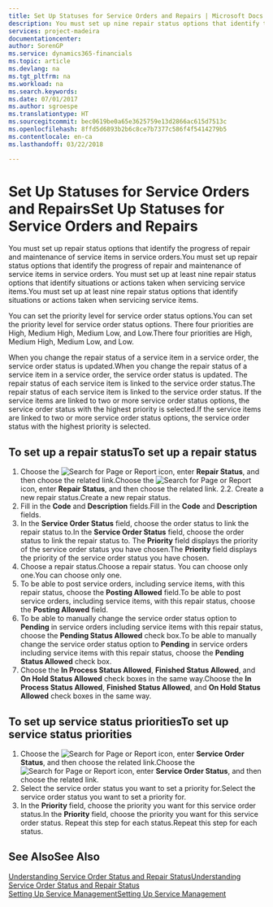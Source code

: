 ```yaml
---
title: Set Up Statuses for Service Orders and Repairs | Microsoft Docs
description: You must set up nine repair status options that identify the progress of repair and maintenance of service items in service orders.
services: project-madeira
documentationcenter: 
author: SorenGP
ms.service: dynamics365-financials
ms.topic: article
ms.devlang: na
ms.tgt_pltfrm: na
ms.workload: na
ms.search.keywords: 
ms.date: 07/01/2017
ms.author: sgroespe
ms.translationtype: HT
ms.sourcegitcommit: bec0619be0a65e3625759e13d2866ac615d7513c
ms.openlocfilehash: 8ffd5d6893b2b6c8ce7b7377c586f4f5414279b5
ms.contentlocale: en-ca
ms.lasthandoff: 03/22/2018

---
```

# <a name="set-up-statuses-for-service-orders-and-repairs"></a><span data-ttu-id="91376-103">Set Up Statuses for Service Orders and Repairs</span><span class="sxs-lookup"><span data-stu-id="91376-103">Set Up Statuses for Service Orders and Repairs</span></span>
<span data-ttu-id="91376-104">You must set up repair status options that identify the progress of repair and maintenance of service items in service orders.</span><span class="sxs-lookup"><span data-stu-id="91376-104">You must set up repair status options that identify the progress of repair and maintenance of service items in service orders.</span></span> <span data-ttu-id="91376-105">You must set up at least nine repair status options that identify situations or actions taken when servicing service items.</span><span class="sxs-lookup"><span data-stu-id="91376-105">You must set up at least nine repair status options that identify situations or actions taken when servicing service items.</span></span>  

<span data-ttu-id="91376-106">You can set the priority level for service order status options.</span><span class="sxs-lookup"><span data-stu-id="91376-106">You can set the priority level for service order status options.</span></span> <span data-ttu-id="91376-107">There four priorities are High, Medium High, Medium Low, and Low.</span><span class="sxs-lookup"><span data-stu-id="91376-107">There four priorities are High, Medium High, Medium Low, and Low.</span></span>  
  
<span data-ttu-id="91376-108">When you change the repair status of a service item in a service order, the service order status is updated.</span><span class="sxs-lookup"><span data-stu-id="91376-108">When you change the repair status of a service item in a service order, the service order status is updated.</span></span> <span data-ttu-id="91376-109">The repair status of each service item is linked to the service order status.</span><span class="sxs-lookup"><span data-stu-id="91376-109">The repair status of each service item is linked to the service order status.</span></span> <span data-ttu-id="91376-110">If the service items are linked to two or more service order status options, the service order status with the highest priority is selected.</span><span class="sxs-lookup"><span data-stu-id="91376-110">If the service items are linked to two or more service order status options, the service order status with the highest priority is selected.</span></span>  

## <a name="to-set-up-a-repair-status"></a><span data-ttu-id="91376-111">To set up a repair status</span><span class="sxs-lookup"><span data-stu-id="91376-111">To set up a repair status</span></span>  
1. <span data-ttu-id="91376-112">Choose the ![Search for Page or Report](media/ui-search/search_small.png "Search for Page or Report icon") icon, enter **Repair Status**, and then choose the related link.</span><span class="sxs-lookup"><span data-stu-id="91376-112">Choose the ![Search for Page or Report](media/ui-search/search_small.png "Search for Page or Report icon") icon, enter **Repair Status**, and then choose the related link.</span></span> <span data-ttu-id="91376-113">2.</span><span class="sxs-lookup"><span data-stu-id="91376-113">2.</span></span> <span data-ttu-id="91376-114">Create a new repair status.</span><span class="sxs-lookup"><span data-stu-id="91376-114">Create a new repair status.</span></span>  
3. <span data-ttu-id="91376-115">Fill in the **Code** and **Description** fields.</span><span class="sxs-lookup"><span data-stu-id="91376-115">Fill in the **Code** and **Description** fields.</span></span>  
4. <span data-ttu-id="91376-116">In the **Service Order Status** field, choose the order status to link the repair status to.</span><span class="sxs-lookup"><span data-stu-id="91376-116">In the **Service Order Status** field, choose the order status to link the repair status to.</span></span> <span data-ttu-id="91376-117">The **Priority** field displays the priority of the service order status you have chosen.</span><span class="sxs-lookup"><span data-stu-id="91376-117">The **Priority** field displays the priority of the service order status you have chosen.</span></span>  
5. <span data-ttu-id="91376-118">Choose a repair status.</span><span class="sxs-lookup"><span data-stu-id="91376-118">Choose a repair status.</span></span> <span data-ttu-id="91376-119">You can choose only one.</span><span class="sxs-lookup"><span data-stu-id="91376-119">You can choose only one.</span></span>  
6. <span data-ttu-id="91376-120">To be able to post service orders, including service items, with this repair status, choose the **Posting Allowed** field.</span><span class="sxs-lookup"><span data-stu-id="91376-120">To be able to post service orders, including service items, with this repair status, choose the **Posting Allowed** field.</span></span>  
7. <span data-ttu-id="91376-121">To be able to manually change the service order status option to **Pending** in service orders including service items with this repair status, choose the **Pending Status Allowed** check box.</span><span class="sxs-lookup"><span data-stu-id="91376-121">To be able to manually change the service order status option to **Pending** in service orders including service items with this repair status, choose the **Pending Status Allowed** check box.</span></span>  
8. <span data-ttu-id="91376-122">Choose the **In Process Status Allowed**, **Finished Status Allowed**, and **On Hold Status Allowed** check boxes in the same way.</span><span class="sxs-lookup"><span data-stu-id="91376-122">Choose the **In Process Status Allowed**, **Finished Status Allowed**, and **On Hold Status Allowed** check boxes in the same way.</span></span>
  
## <a name="to-set-up-service-status-priorities"></a><span data-ttu-id="91376-123">To set up service status priorities</span><span class="sxs-lookup"><span data-stu-id="91376-123">To set up service status priorities</span></span>  
1. <span data-ttu-id="91376-124">Choose the ![Search for Page or Report](media/ui-search/search_small.png "Search for Page or Report icon") icon, enter **Service Order Status**, and then choose the related link.</span><span class="sxs-lookup"><span data-stu-id="91376-124">Choose the ![Search for Page or Report](media/ui-search/search_small.png "Search for Page or Report icon") icon, enter **Service Order Status**, and then choose the related link.</span></span>  
2. <span data-ttu-id="91376-125">Select the service order status you want to set a priority for.</span><span class="sxs-lookup"><span data-stu-id="91376-125">Select the service order status you want to set a priority for.</span></span>  
3. <span data-ttu-id="91376-126">In the **Priority** field, choose the priority you want for this service order status.</span><span class="sxs-lookup"><span data-stu-id="91376-126">In the **Priority** field, choose the priority you want for this service order status.</span></span> <span data-ttu-id="91376-127">Repeat this step for each status.</span><span class="sxs-lookup"><span data-stu-id="91376-127">Repeat this step for each status.</span></span>  
  
## <a name="see-also"></a><span data-ttu-id="91376-128">See Also</span><span class="sxs-lookup"><span data-stu-id="91376-128">See Also</span></span>  
[<span data-ttu-id="91376-129">Understanding Service Order Status and Repair Status</span><span class="sxs-lookup"><span data-stu-id="91376-129">Understanding Service Order Status and Repair Status</span></span>]()  
[<span data-ttu-id="91376-130">Setting Up Service Management</span><span class="sxs-lookup"><span data-stu-id="91376-130">Setting Up Service Management</span></span>](service-setup-service.md)  

